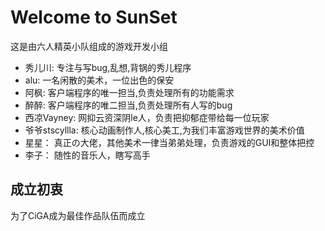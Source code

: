 # Welcome to SunSet

这是由六人精英小队组成的游戏开发小组

- 秀儿川:
	专注与写bug,乱想,背锅的秀儿程序
- alu:
	一名闲散的美术，一位出色的保安
- 阿枫:
	客户端程序的唯一担当,负责处理所有的功能需求
- 醉醉:
	客户端程序的唯二担当,负责处理所有人写的bug
- 西凉Vayney:
	网抑云资深阴le人，负责把抑郁症带给每一位玩家
- 爷爷stscyllla:
	核心动画制作人,核心美工,为我们丰富游戏世界的美术价值
- 星星：
    真正の大佬，其他美术一律当弟弟处理，负责游戏的GUI和整体把控
- 李子：
	随性的音乐人，瞎写高手
## 成立初衷

为了CiGA成为最佳作品队伍而成立
